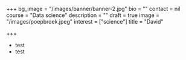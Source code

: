 +++
bg_image = "/images/banner/banner-2.jpg"
bio = ""
contact = nil
course = "Data science"
description = ""
draft = true
image = "/images/poepbroek.jpeg"
interest = ["science"]
title = "David"

+++
* test
* test